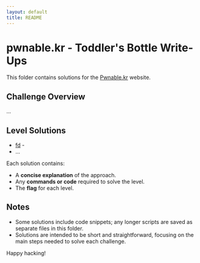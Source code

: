 ```yaml
---
layout: default
title: README
---
```


# pwnable.kr - Toddler's Bottle Write-Ups

This folder contains solutions for the [Pwnable.kr](https://pwnable.kr/) website. 

## Challenge Overview
...

## Level Solutions
- [fd](./fd.md) - 
- ...

Each solution contains:
- A **concise explanation** of the approach.
- Any **commands or code** required to solve the level.
- The **flag** for each level.

## Notes
- Some solutions include code snippets; any longer scripts are saved as separate files in this folder.
- Solutions are intended to be short and straightforward, focusing on the main steps needed to solve each challenge.
  
Happy hacking!
